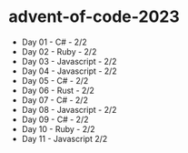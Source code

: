 # advent-of-code-2023

  - Day 01 - C# - 2/2
  - Day 02 - Ruby - 2/2
  - Day 03 - Javascript - 2/2
  - Day 04 - Javascript - 2/2
  - Day 05 - C# - 2/2
  - Day 06 - Rust - 2/2
  - Day 07 - C# - 2/2
  - Day 08 - Javascript - 2/2
  - Day 09 - C# - 2/2
  - Day 10 - Ruby - 2/2
  - Day 11 - Javascript 2/2

